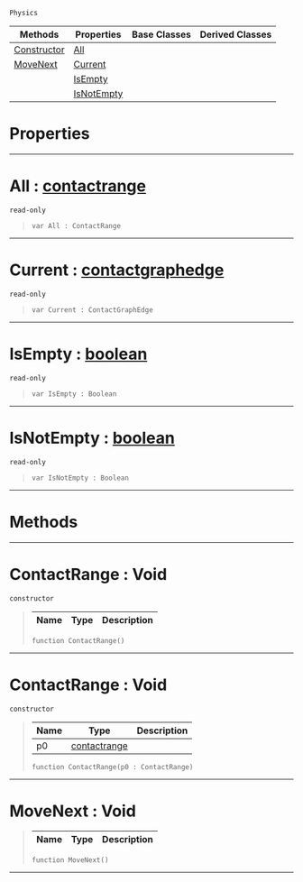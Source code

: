  `Physics`

|Methods|Properties|Base Classes|Derived Classes|
|---|---|---|---|
|[ Constructor](https://github.com/ZilchEngine/ZilchDocs/blob/master/code_reference/class_reference/contactrange.md#contactrange-void)|[ All](https://github.com/ZilchEngine/ZilchDocs/blob/master/code_reference/class_reference/contactrange.md#all-zilch-engine-document)| | |
|[ MoveNext](https://github.com/ZilchEngine/ZilchDocs/blob/master/code_reference/class_reference/contactrange.md#movenext-void)|[ Current](https://github.com/ZilchEngine/ZilchDocs/blob/master/code_reference/class_reference/contactrange.md#current-zilch-engine-docu)| | |
| |[ IsEmpty](https://github.com/ZilchEngine/ZilchDocs/blob/master/code_reference/class_reference/contactrange.md#isempty-zilch-engine-docu)| | |
| |[ IsNotEmpty](https://github.com/ZilchEngine/ZilchDocs/blob/master/code_reference/class_reference/contactrange.md#isnotempty-zilch-engine-d)| | |


 #  Properties


---  
 #  All : [contactrange](https://github.com/ZilchEngine/ZilchDocs/blob/master/code_reference/class_reference/contactrange.md)

 `read-only`

> 
> ``` lang=cpp, name=Nada
> var All : ContactRange


---  
 #  Current : [contactgraphedge](https://github.com/ZilchEngine/ZilchDocs/blob/master/code_reference/class_reference/contactgraphedge.md)

 `read-only`

> 
> ``` lang=cpp, name=Nada
> var Current : ContactGraphEdge


---  
 #  IsEmpty : [boolean](https://github.com/ZilchEngine/ZilchDocs/blob/master/code_reference/nada_base_types/boolean.md)

 `read-only`

> 
> ``` lang=cpp, name=Nada
> var IsEmpty : Boolean


---  
 #  IsNotEmpty : [boolean](https://github.com/ZilchEngine/ZilchDocs/blob/master/code_reference/nada_base_types/boolean.md)

 `read-only`

> 
> ``` lang=cpp, name=Nada
> var IsNotEmpty : Boolean


---  
 #  Methods


---  
 #  ContactRange : Void

 `constructor`

> 
> |Name|Type|Description|
> |---|---|---|
> ``` lang=cpp, name=Nada
> function ContactRange()
> ``` 


---  
 #  ContactRange : Void

 `constructor`

> 
> |Name|Type|Description|
> |---|---|---|
> |p0|[contactrange](https://github.com/ZilchEngine/ZilchDocs/blob/master/code_reference/class_reference/contactrange.md)| |
> ``` lang=cpp, name=Nada
> function ContactRange(p0 : ContactRange)
> ``` 


---  
 #  MoveNext : Void

> 
> |Name|Type|Description|
> |---|---|---|
> ``` lang=cpp, name=Nada
> function MoveNext()
> ``` 


---  
 

 